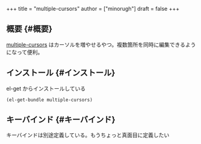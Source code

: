 +++
title = "multiple-cursors"
author = ["minorugh"]
draft = false
+++

## 概要 {#概要}

[multiple-cursors](https://github.com/magnars/multiple-cursors.el) はカーソルを増やせるやつ。複数箇所を同時に編集できるようになって便利。


## インストール {#インストール}

el-get からインストールしている

```emacs-lisp
(el-get-bundle multiple-cursors)
```


## キーバインド {#キーバインド}

キーバインドは別途定義している。もうちょっと真面目に定義したい
